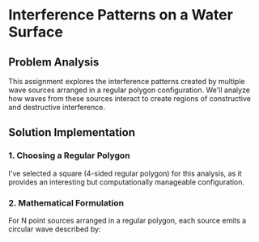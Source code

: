 # Interference Patterns on a Water Surface

## Problem Analysis
This assignment explores the interference patterns created by multiple wave sources arranged in a regular polygon configuration. We'll analyze how waves from these sources interact to create regions of constructive and destructive interference.

## Solution Implementation

### 1. Choosing a Regular Polygon
I've selected a square (4-sided regular polygon) for this analysis, as it provides an interesting but computationally manageable configuration.

### 2. Mathematical Formulation
For N point sources arranged in a regular polygon, each source emits a circular wave described by:
